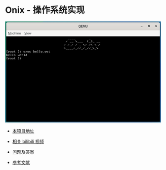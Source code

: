 # Onix - 操作系统实现

![](./docs/others/images/onix.jpg)

- [本项目地址](https://github.com/StevenBaby/onix)

- [相关 bilibili 视频](https://www.bilibili.com/medialist/play/491131440?from=space&business=space_collection&business_id=146887)

- [问题及答案](./docs/others/问题及答案%20(Question%20and%20Answer).md)

- [参考文献](./docs/others/参考文献.md)